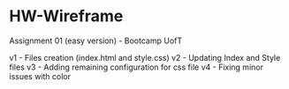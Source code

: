 # HW-Wireframe

Assignment 01 (easy version) - Bootcamp UofT

v1 - Files creation (index.html and style.css)
v2 - Updating Index and Style files
v3 - Adding remaining configuration for css file
v4 - Fixing minor issues with color
